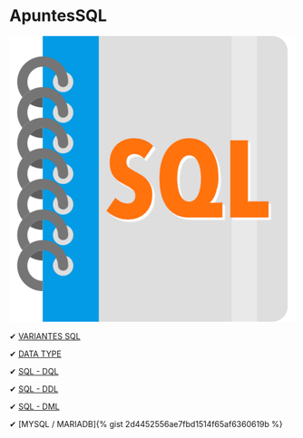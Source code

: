 # ApuntesSQL

![Imagen SQL](./imagenes/sql.png)

✔ [VARIANTES SQL](./SQL_y_sus_variantes.md)

✔ [DATA TYPE](./Tipos_de_datos.md)

✔ [SQL - DQL](./SQL_DQL.md)

✔ [SQL - DDL](./SQL_DDL.md)

✔ [SQL - DML](./SQL_DML.md)

<!-- ✔ [MYSQL / MARIADB](./Instalacion_MySQL_MariaDB.sql) -->

✔ [MYSQL / MARIADB]{% gist 2d4452556ae7fbd1514f65af6360619b %}
